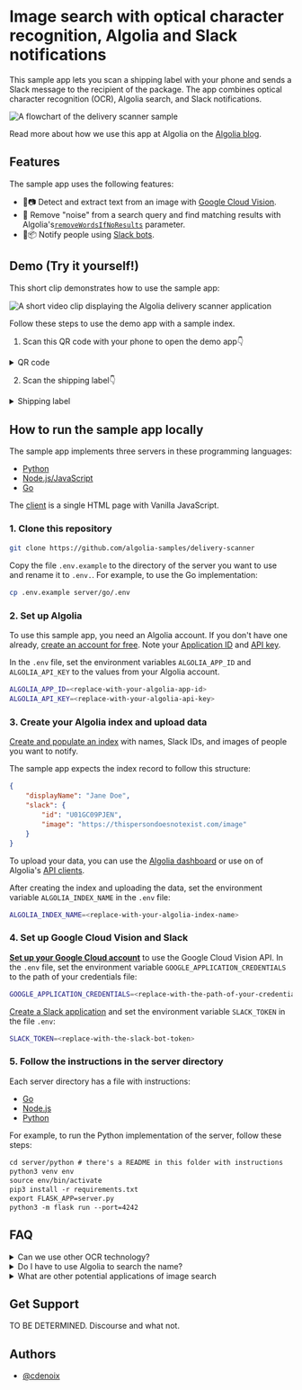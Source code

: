 # Image search with optical character recognition, Algolia and Slack notifications

This sample app lets you scan a shipping label with your phone and sends a Slack message to the recipient of the package. The app combines optical character recognition (OCR), Algolia search, and Slack notifications. 

![A flowchart of the delivery scanner sample](https://blog-api.algolia.com/wp-content/uploads/2019/05/diagram-algo-package.jpg)

Read more about how we use this app at Algolia on the [Algolia blog](https://www.algolia.com/blog/engineering/simplifying-parcel-delivery-algolia/).

## Features

The sample app uses the following features:

- 📱📷 Detect and extract text from an image with [Google Cloud Vision](https://cloud.google.com/vision).
- 🔎 Remove "noise" from a search query and find matching results with Algolia's[`removeWordsIfNoResults`](https://www.algolia.com/doc/api-reference/api-parameters/removeWordsIfNoResults/) parameter.
- 💌📦 Notify people using [Slack bots](https://slack.com/help/articles/115005265703-Create-a-bot-for-your-workspace).

## Demo (Try it yourself!)

This short clip demonstrates how to use the sample app:

<img src="demo/demo.gif?raw=true" alt="A short video clip displaying the Algolia delivery scanner application" align="center">

Follow these steps to use the demo app with a sample index.

1. Scan this QR code with your phone to open the demo app👇

<details>
  <summary>QR code</summary>
  <img src="demo/qr_code.png?raw=true" alt="A QR code to access the Algolia shipping label scanner application" align="center">
</details>

2. Scan the shipping label👇

<details>
  <summary>Shipping label</summary>
  <img src="demo/parcel-label.jpg?raw=true" alt="A picture of a parcel" align="center">
</details>

## How to run the sample app locally

The sample app implements three servers in these programming languages: 

- [Python](server/python)
- [Node.js/JavaScript](server/node)
- [Go](server/go)

The [client](client) is a single HTML page with Vanilla JavaScript.

### 1. Clone this repository

```bash
git clone https://github.com/algolia-samples/delivery-scanner
```

Copy the file `.env.example` to the directory of the server you want to use and rename it to `.env.`.
For example, to use the Go implementation:

```bash
cp .env.example server/go/.env
```

### 2. Set up Algolia

To use this sample app, you need an Algolia account. If you don't have one already, [create an account for free](https://www.algolia.com/users/sign-up). Note your [Application ID](https://deploy-preview-5789--algolia-docs.netlify.app/doc/guides/sending-and-managing-data/send-and-update-your-data/how-to/importing-with-the-api/#application-id) and [API key](https://deploy-preview-5789--algolia-docs.netlify.app/doc/guides/sending-and-managing-data/send-and-update-your-data/how-to/importing-with-the-api/#application-id).

In the `.env` file, set the environment variables `ALGOLIA_APP_ID` and `ALGOLIA_API_KEY` to the values from your Algolia account.

```bash
ALGOLIA_APP_ID=<replace-with-your-algolia-app-id>
ALGOLIA_API_KEY=<replace-with-your-algolia-api-key>
```

### 3. Create your Algolia index and upload data

[Create and populate an index](https://www.algolia.com/doc/guides/sending-and-managing-data/prepare-your-data/)
with names, Slack IDs, and images of people you want to notify.

The sample app expects the index record to follow this structure:
```json
{
    "displayName": "Jane Doe",
    "slack": {
        "id": "U01GC09PJEN",
        "image": "https://thispersondoesnotexist.com/image"
    }
}
```

To upload your data, you can use the [Algolia dashboard](https://www.algolia.com/doc/guides/sending-and-managing-data/send-and-update-your-data/how-to/importing-from-the-dashboard/) or use on of Algolia's [API clients](https://www.algolia.com/developers/#integrations).

After creating the index and uploading the data, set the environment variable `ALGOLIA_INDEX_NAME` in the `.env` file:

```bash
ALGOLIA_INDEX_NAME=<replace-with-your-algolia-index-name>
```

### 4. Set up Google Cloud Vision and Slack

[**Set up your Google Cloud account**](https://cloud.google.com/vision/docs/ocr) to use the Google Cloud Vision API.
In the `.env` file, set the environment variable `GOOGLE_APPLICATION_CREDENTIALS` to the path of your credentials file:

```bash
GOOGLE_APPLICATION_CREDENTIALS=<replace-with-the-path-of-your-credentials-file>
```

[Create a Slack application](https://slack.com/help/articles/115005265703-Create-a-bot-for-your-workspace) and set the environment variable `SLACK_TOKEN` in the file `.env`:

```bash
SLACK_TOKEN=<replace-with-the-slack-bot-token>
```

### 5. Follow the instructions in the server directory 

Each server directory has a file with instructions: 

- [Go](server/go/README)
- [Node.js](server/node/README)
- [Python](server/python/README)

For example, to run the Python implementation of the server, follow these steps:

```
cd server/python # there's a README in this folder with instructions
python3 venv env
source env/bin/activate
pip3 install -r requirements.txt
export FLASK_APP=server.py
python3 -m flask run --port=4242
```

## FAQ

<details>
  <summary>Can we use other OCR technology?</summary>
  ANSWER (probably yes)
</details>

<details>
  <summary>Do I have to use Algolia to search the name?</summary>
  ANSWER (noisy text cleaning, fast search results)
</details>

<details>
  <summary>What are other potential applications of image search</summary>
</details>

## Get Support

TO BE DETERMINED. Discourse and what not.

## Authors

- [@cdenoix](https://twitter.com/cdenoix)

